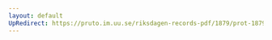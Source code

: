 ```yaml
---
layout: default
UpRedirect: https://pruto.im.uu.se/riksdagen-records-pdf/1879/prot-1879--fk--004/prot-1879--fk--004_002.pdf
---
```

